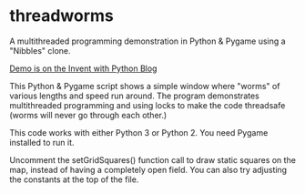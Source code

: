 threadworms
===========

A multithreaded programming demonstration in Python &amp; Pygame using a "Nibbles" clone.

[Demo is on the Invent with Python Blog](http://inventwithpython.com/blog/2013/04/22/multithreaded-python-tutorial-with-threadworms/)

This Python & Pygame script shows a simple window where "worms" of various 
lengths and speed run around. The program demonstrates multithreaded programming
and using locks to make the code threadsafe (worms will never go through each
other.)

This code works with either Python 3 or Python 2. You need Pygame installed to 
run it.

Uncomment the setGridSquares() function call to draw static squares on the map,
instead of having a completely open field. You can also try adjusting the 
constants at the top of the file.
